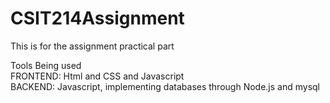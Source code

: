 # CSIT214Assignment
This is for the assignment practical part

Tools Being used\
FRONTEND: Html and CSS and Javascript\
BACKEND: Javascript, implementing databases through Node.js and mysql
